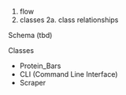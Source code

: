 1. flow
2. classes
  2a. class relationships

Schema (tbd)

Classes
- Protein_Bars
- CLI (Command Line Interface)
- Scraper